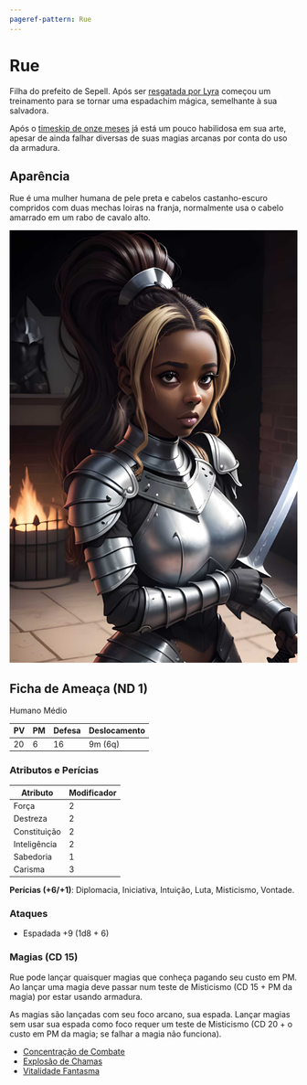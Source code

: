 ```yaml
---
pageref-pattern: Rue
---
```

# Rue

<!-- O espírito de Lilia Plenaflorum viverá -->

Filha do prefeito de Sepell. Após ser [resgatada por Lyra](../../Sessões/Sessão_01.md) começou um treinamento para se tornar uma espadachim mágica, semelhante à sua salvadora.

Após o [timeskip de onze meses](../../Sessões/Sessão_03.md) já está um pouco habilidosa em sua arte, apesar de ainda falhar diversas de suas magias arcanas por conta do uso da armadura.

## Aparência

Rue é uma mulher humana de pele preta e cabelos castanho-escuro compridos com duas mechas loiras na franja, normalmente usa o cabelo amarrado em um rabo de cavalo alto.

![Rue](../../assets/images/rue.jpeg)

## Ficha de Ameaça (ND 1)

Humano Médio

| PV  | PM  | Defesa | Deslocamento |
| --- | --- | ------ | ------------ |
| 20  | 6   | 16     | 9m (6q)      |

### Atributos e Perícias

| Atributo     | Modificador |
| ------------ | ----------- |
| Força        | 2           |
| Destreza     | 2           |
| Constituição | 2           |
| Inteligência | 2           |
| Sabedoria    | 1           |
| Carisma      | 3           |

**Perícias (+6/+1)**: Diplomacia, Iniciativa, Intuição, Luta, Misticismo, Vontade.

### Ataques

* Espadada +9 (1d8 + 6)

### Magias (CD 15)

Rue pode lançar quaisquer magias que conheça pagando seu custo em PM. Ao lançar uma magia deve passar num teste de Misticismo (CD 15 + PM da magia) por estar usando armadura.

As magias são lançadas com seu foco arcano, sua espada. Lançar magias sem usar sua espada como foco requer um teste de Misticismo (CD 20 + o custo em PM da magia; se falhar a magia não funciona).

* [Concentração de Combate](https://eduardomarques.pythonanywhere.com/45/)
* [Explosão de Chamas](https://eduardomarques.pythonanywhere.com/87/)
* [Vitalidade Fantasma](https://eduardomarques.pythonanywhere.com/197/)
